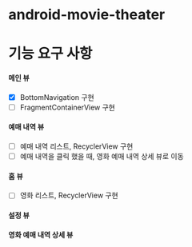 # android-movie-theater

# 기능 요구 사항

#### 메인 뷰
- [x] BottomNavigation 구현
- [ ] FragmentContainerView 구현
#### 예매 내역 뷰
- [ ] 예매 내역 리스트, RecyclerView 구현
- [ ] 예매 내역을 클릭 했을 때, 영화 예매 내역 상세 뷰로 이동
#### 홈 뷰
- [ ] 영화 리스트, RecyclerView 구현
#### 설정 뷰
#### 영화 예매 내역 상세 뷰

